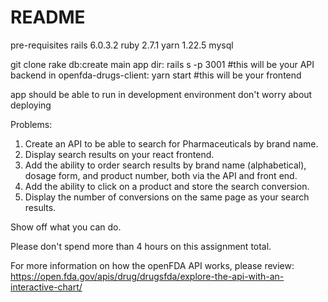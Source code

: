 # README

pre-requisites
rails 6.0.3.2
ruby 2.7.1
yarn 1.22.5
mysql

git clone
rake db:create
main app dir: rails s -p 3001 #this will be your API backend
in openfda-drugs-client: yarn start #this will be your frontend

app should be able to run in development environment
don't worry about deploying

Problems:

1. Create an API to be able to search for Pharmaceuticals by brand name.
2. Display search results on your react frontend.
3. Add the ability to order search results by brand name (alphabetical), dosage form, and product number, both via the API and front end.
4. Add the ability to click on a product and store the search conversion.
5. Display the number of conversions on the same page as your search results.

Show off what you can do.

Please don't spend more than 4 hours on this assignment total.

For more information on how the openFDA API works, please review:
https://open.fda.gov/apis/drug/drugsfda/explore-the-api-with-an-interactive-chart/